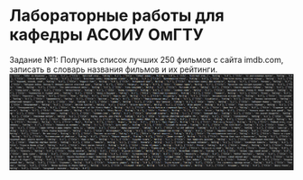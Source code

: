 # Лабораторные работы для кафедры АСОИУ ОмГТУ

Задание №1: Получить список лучших 250 фильмов с сайта imdb.com, записать в словарь названия фильмов и их рейтинги.
![image](https://github.com/MrDiMazda/OmSTU_ASOIU_Labs/blob/master/screens/Lab1Screen1.png?raw=true)
